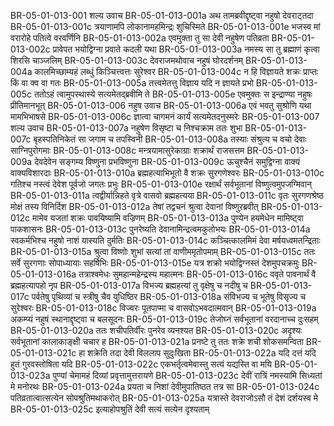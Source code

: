 BR-05-01-013-001	शल्य उवाच
BR-05-01-013-001a	अथ तामब्रवीद्दृष्ट्वा नहुषो देवराट्तदा
BR-05-01-013-001c	त्रयाणामपि लोकानामहमिन्द्रः शुचिस्मिते
BR-05-01-013-001e	भजस्व मां वरारोहे पतित्वे वरवर्णिनि
BR-05-01-013-002a	एवमुक्ता तु सा देवी नहुषेण पतिव्रता
BR-05-01-013-002c	प्रावेपत भयोद्विग्ना प्रवाते कदली यथा
BR-05-01-013-003a	नमस्य सा तु ब्रह्माणं कृत्वा शिरसि चाञ्जलिम्
BR-05-01-013-003c	देवराजमथोवाच नहुषं घोरदर्शनम्
BR-05-01-013-004a	कालमिच्छाम्यहं लब्धुं किञ्चित्त्वत्तः सुरेश्वर
BR-05-01-013-004c	न हि विज्ञायते शक्रः प्राप्तः किं वा क्व वा गतः
BR-05-01-013-005a	तत्त्वमेतत्तु विज्ञाय यदि न ज्ञायते प्रभो
BR-05-01-013-005c	ततोऽहं त्वामुपस्थास्ये सत्यमेतद्ब्रवीमि ते
BR-05-01-013-005e	एवमुक्तः स इन्द्राण्या नहुषः प्रीतिमानभूत्
BR-05-01-013-006	नहुष उवाच
BR-05-01-013-006a	एवं भवतु सुश्रोणि यथा मामभिभाषसे
BR-05-01-013-006c	ज्ञात्वा चागमनं कार्यं सत्यमेतदनुस्मरेः
BR-05-01-013-007	शल्य उवाच
BR-05-01-013-007a	नहुषेण विसृष्टा च निश्चक्राम ततः शुभा
BR-05-01-013-007c	बृहस्पतिनिकेतं सा जगाम च तपस्विनी
BR-05-01-013-008a	तस्याः संश्रुत्य च वचो देवाः साग्निपुरोगमाः
BR-05-01-013-008c	मन्त्रयामासुरेकाग्राः शक्रार्थं राजसत्तम
BR-05-01-013-009a	देवदेवेन सङ्गम्य विष्णुना प्रभविष्णुना
BR-05-01-013-009c	ऊचुश्चैनं समुद्विग्ना वाक्यं वाक्यविशारदाः
BR-05-01-013-010a	ब्रह्महत्याभिभूतो वै शक्रः सुरगणेश्वरः
BR-05-01-013-010c	गतिश्च नस्त्वं देवेश पूर्वजो जगतः प्रभुः
BR-05-01-013-010e	रक्षार्थं सर्वभूतानां विष्णुत्वमुपजग्मिवान्
BR-05-01-013-011a	त्वद्वीर्यान्निहते वृत्रे वासवो ब्रह्महत्यया
BR-05-01-013-011c	वृतः सुरगणश्रेष्ठ मोक्षं तस्य विनिर्दिश
BR-05-01-013-012a	तेषां तद्वचनं श्रुत्वा देवानां विष्णुरब्रवीत्
BR-05-01-013-012c	मामेव यजतां शक्रः पावयिष्यामि वज्रिणम्
BR-05-01-013-013a	पुण्येन हयमेधेन मामिष्ट्वा पाकशासनः
BR-05-01-013-013c	पुनरेष्यति देवानामिन्द्रत्वमकुतोभयः
BR-05-01-013-014a	स्वकर्मभिश्च नहुषो नाशं यास्यति दुर्मतिः
BR-05-01-013-014c	कञ्चित्कालमिमं देवा मर्षयध्वमतन्द्रिताः
BR-05-01-013-015a	श्रुत्वा विष्णोः शुभां सत्यां तां वाणीममृतोपमाम्
BR-05-01-013-015c	ततः सर्वे सुरगणाः सोपाध्यायाः सहर्षिभिः
BR-05-01-013-015e	यत्र शक्रो भयोद्विग्नस्तं देशमुपचक्रमुः
BR-05-01-013-016a	तत्राश्वमेधः सुमहान्महेन्द्रस्य महात्मनः
BR-05-01-013-016c	ववृते पावनार्थं वै ब्रह्महत्यापहो नृप
BR-05-01-013-017a	विभज्य ब्रह्महत्यां तु वृक्षेषु च नदीषु च
BR-05-01-013-017c	पर्वतेषु पृथिव्यां च स्त्रीषु चैव युधिष्ठिर
BR-05-01-013-018a	संविभज्य च भूतेषु विसृज्य च सुरेश्वरः
BR-05-01-013-018c	विज्वरः पूतपाप्मा च वासवोऽभवदात्मवान्
BR-05-01-013-019a	अकम्प्यं नहुषं स्थानाद्दृष्ट्वा च बलसूदनः
BR-05-01-013-019c	तेजोघ्नं सर्वभूतानां वरदानाच्च दुःसहम्
BR-05-01-013-020a	ततः शचीपतिर्वीरः पुनरेव व्यनश्यत
BR-05-01-013-020c	अदृश्यः सर्वभूतानां कालाकाङ्क्षी चचार ह
BR-05-01-013-021a	प्रनष्टे तु ततः शक्रे शची शोकसमन्विता
BR-05-01-013-021c	हा शक्रेति तदा देवी विललाप सुदुःखिता
BR-05-01-013-022a	यदि दत्तं यदि हुतं गुरवस्तोषिता यदि
BR-05-01-013-022c	एकभर्तृत्वमेवास्तु सत्यं यद्यस्ति वा मयि
BR-05-01-013-023a	पुण्यां चेमामहं दिव्यां प्रवृत्तामुत्तरायणे
BR-05-01-013-023c	देवीं रात्रिं नमस्यामि सिध्यतां मे मनोरथः
BR-05-01-013-024a	प्रयता च निशां देवीमुपातिष्ठत तत्र सा
BR-05-01-013-024c	पतिव्रतात्वात्सत्येन सोपश्रुतिमथाकरोत्
BR-05-01-013-025a	यत्रास्ते देवराजोऽसौ तं देशं दर्शयस्व मे
BR-05-01-013-025c	इत्याहोपश्रुतिं देवी सत्यं सत्येन दृश्यताम्
